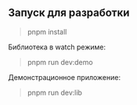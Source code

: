 Запуск для разработки
---
> pnpm install

Библиотека в watch режиме:
> pnpm run dev:demo

Демонстрационное приложение:
> pnpm run dev:lib